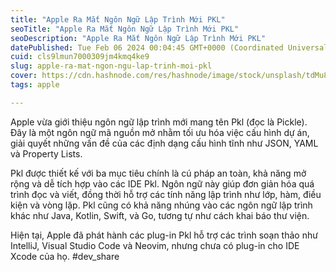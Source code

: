 ```yaml
---
title: "Apple Ra Mắt Ngôn Ngữ Lập Trình Mới PKL"
seoTitle: "Apple Ra Mắt Ngôn Ngữ Lập Trình Mới PKL"
seoDescription: "Apple Ra Mắt Ngôn Ngữ Lập Trình Mới PKL"
datePublished: Tue Feb 06 2024 00:04:45 GMT+0000 (Coordinated Universal Time)
cuid: cls9lmun7000309jm4kmq4ke9
slug: apple-ra-mat-ngon-ngu-lap-trinh-moi-pkl
cover: https://cdn.hashnode.com/res/hashnode/image/stock/unsplash/tdMu8W9NTnY/upload/ba199e9f25ab73efd88bbe5779cf758d.jpeg
tags: apple

---
```


Apple vừa giới thiệu ngôn ngữ lập trình mới mang tên Pkl (đọc là Pickle). Đây là một ngôn ngữ mã nguồn mở nhằm tối ưu hóa việc cấu hình dự án, giải quyết những vấn đề của các định dạng cấu hình tĩnh như JSON, YAML và Property Lists.

Pkl được thiết kế với ba mục tiêu chính là cú pháp an toàn, khả năng mở rộng và dễ tích hợp vào các IDE Pkl. Ngôn ngữ này giúp đơn giản hóa quá trình đọc và viết, đồng thời hỗ trợ các tính năng lập trình như lớp, hàm, điều kiện và vòng lặp. Pkl cũng có khả năng nhúng vào các ngôn ngữ lập trình khác như Java, Kotlin, Swift, và Go, tương tự như cách khai báo thư viện.

Hiện tại, Apple đã phát hành các plug-in Pkl hỗ trợ các trình soạn thảo như IntelliJ, Visual Studio Code và Neovim, nhưng chưa có plug-in cho IDE Xcode của họ. #dev\_share